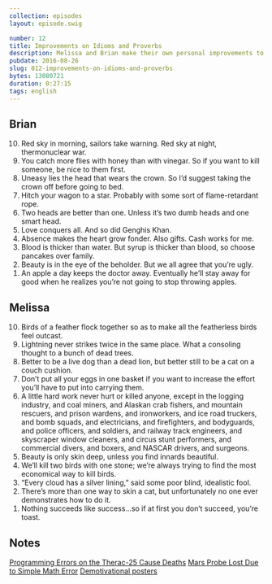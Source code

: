 ```yaml
---
collection: episodes
layout: episode.swig

number: 12
title: Improvements on Idioms and Proverbs 
description: Melissa and Brian make their own personal improvements to ten common English idioms and proverbs. 
pubdate: 2016-08-26
slug: 012-improvements-on-idioms-and-proverbs
bytes: 13080721
duration: 0:27:15
tags: english
---
```


## Brian
<ol reversed>
<li>Red sky in morning, sailors take warning. Red sky at night, thermonuclear war.
<li>You catch more flies with honey than with vinegar. So if you want to kill someone, be nice to them first.
<li>Uneasy lies the head that wears the crown. So I’d suggest taking the crown off before going to bed.
<li>Hitch your wagon to a star. Probably with some sort of flame-retardant rope.
<li>Two heads are better than one. Unless it’s two dumb heads and one smart head.
<li>Love conquers all. And so did Genghis Khan.
<li>Absence makes the heart grow fonder. Also gifts. Cash works for me.
<li>Blood is thicker than water. But syrup is thicker than blood, so choose pancakes over family.
<li>Beauty is in the eye of the beholder. But we all agree that you’re ugly.
<li>An apple a day keeps the doctor away. Eventually he’ll stay away for good when he realizes you’re not going to stop throwing apples.
</ol>

## Melissa
<ol reversed>
<li>Birds of a feather flock together so as to make all the featherless birds feel outcast.
<li>Lightning never strikes twice in the same place. What a consoling thought to a bunch of dead trees.
<li>Better to be a live dog than a dead lion, but better still to be a cat on a couch cushion.
<li>Don’t put all your eggs in one basket if you want to increase the effort you’ll have to put into carrying them.
<li>A little hard work never hurt or killed anyone, except in the logging industry, and coal miners, and Alaskan crab fishers, and mountain rescuers, and prison wardens, and ironworkers, and ice road truckers, and bomb squads, and electricians, and firefighters, and bodyguards, and police officers, and soldiers, and railway track engineers, and skyscraper window cleaners, and circus stunt performers, and commercial divers, and boxers, and NASCAR drivers, and surgeons.
<li>Beauty is only skin deep, unless you find innards beautiful.
<li>We’ll kill two birds with one stone; we’re always trying to find the most economical way to kill birds.
<li>“Every cloud has a silver lining,” said some poor blind, idealistic fool.
<li>There’s more than one way to skin a cat, but unfortunately no one ever demonstrates how to do it.
<li>Nothing succeeds like success…so if at first you don’t succeed, you’re toast.
</ol>

## Notes
[Programming Errors on the Therac-25 Cause Deaths](https://en.m.wikipedia.org/wiki/Therac-25)
[Mars Probe Lost Due to Simple Math Error](http://articles.latimes.com/1999/oct/01/news/mn-17288)
[Demotivational posters](http://despair.com/collections/demotivators)